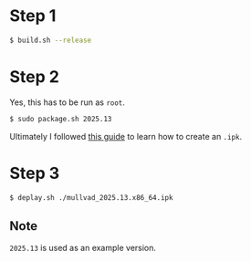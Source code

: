 # Step 1
```bash
$ build.sh --release
```

# Step 2
Yes, this has to be run as `root`.

```bash
$ sudo package.sh 2025.13
```

Ultimately I followed [this guide](https://raymii.org/s/tutorials/Building_IPK_packages_by_hand.html) to learn how to create an `.ipk`.

# Step 3
```bash
$ deplay.sh ./mullvad_2025.13.x86_64.ipk
```

## Note

`2025.13` is used as an example version.
